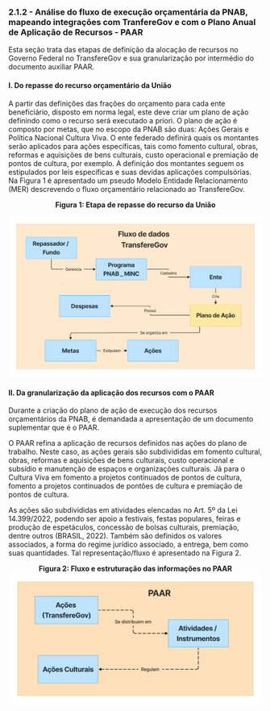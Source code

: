 ### 2.1.2 - Análise do fluxo de execução orçamentária da PNAB, mapeando integrações com TranfereGov e com o Plano Anual de Aplicação de Recursos - PAAR

Esta seção trata das etapas de definição da alocação de recursos no Governo Federal no TransfereGov e sua granularização
por intermédio do documento auxiliar PAAR.

#### I. Do repasse do recurso orçamentário da União
<div>
<p>
A partir das definições das frações do orçamento para cada ente beneficiário, disposto em norma legal, este deve criar um plano de ação definindo como o recurso será executado a priori. O plano de ação é composto por metas, que no escopo da PNAB são duas: Ações Gerais e Política Nacional Cultura Viva. O ente federado definirá quais os montantes serão aplicados para ações específicas, tais como fomento cultural, obras, reformas e aquisições de bens culturais, custo operacional e premiação de pontos de cultura, por exemplo. A definição dos montantes seguem os estipulados por leis específicas e suas devidas aplicações compulsórias. Na Figura 1 é apresentado um pseudo Modelo Entidade Relacionamento (MER) descrevendo o fluxo orçamentário relacionado ao TransfereGov.</p></div>

**<center>**Figura 1: Etapa de repasse do recurso da União**</center>**

![**Figura 1: Etapa de repasse do recurso da União**](Figuras/etapa_de_repasse_do_recurso_da_uniao.png)

#### II. Da granularização da aplicação dos recursos com o PAAR
<div>
<p>
Durante a criação do plano de ação de execução dos recursos orçamentários da PNAB, é demandada a apresentação de um documento suplementar que é o PAAR.
</div></p>
<div>
<p>
O PAAR refina a aplicação de recursos definidos nas ações do plano de trabalho. Neste caso, as ações gerais são subdivididas em fomento cultural, obras, reformas e aquisições de bens culturais, custo operacional e subsídio e manutenção de espaços e organizações culturais. Já para o Cultura Viva em fomento a projetos continuados de pontos de cultura, fomento a projetos continuados de pontões de cultura e premiação de pontos de cultura.
</p>
</div>

<div>
<p>
As ações são subdivididas em atividades elencadas no Art. 5º da Lei 14.399/2022, podendo ser apoio a festivais, festas populares, feiras e produção de espetáculos, concessão de bolsas culturais, premiação, dentre outros (BRASIL, 2022). Também são definidos os valores associados, a forma do regime jurídico associado, a entrega, bem como suas quantidades. Tal representação/fluxo é apresentado na Figura 2.
</p>
</div>

**<center>**Figura 2: Fluxo e estruturação das informações no PAAR**</center>**
![**Figura 2: Fluxo e estruturação das informações no PAAR**](Figuras/fluxo_e_estruturacao_das_informacoes_no_PAAR.png)
